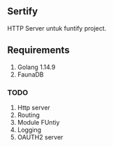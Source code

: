 ## Sertify
HTTP Server untuk funtify project.

## Requirements
1. Golang 1.14.9
2. FaunaDB

### TODO
1. Http server
2. Routing 
3. Module FUntiy
4. Logging
5. OAUTH2 server